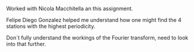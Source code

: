 Worked with Nicola Macchitella an this assignment.

Felipe Diego Gonzalez helped me understand how one might find the 4 stations with the highest periodicity.

Don´t fully understand the workings of the Fourier transform, need to look into that further.